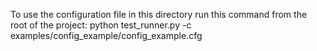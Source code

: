 To use the configuration file in this directory run this command from the root of the project:
python test_runner.py -c examples/config_example/config_example.cfg
